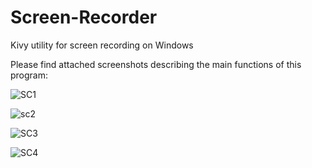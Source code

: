 # Screen-Recorder
Kivy utility for screen recording on Windows

Please find attached screenshots describing the main functions of this program:

![SC1](https://user-images.githubusercontent.com/74184047/111995862-17d64780-8b22-11eb-8123-b1be6c02500f.jpg)

![sc2](https://user-images.githubusercontent.com/74184047/111995886-215faf80-8b22-11eb-9499-328f9b09644b.jpg)

![SC3](https://user-images.githubusercontent.com/74184047/111995900-26246380-8b22-11eb-8686-476c0e5c65b7.jpg)

![SC4](https://user-images.githubusercontent.com/74184047/111995925-2de40800-8b22-11eb-81fe-97da2bed0236.jpg)


